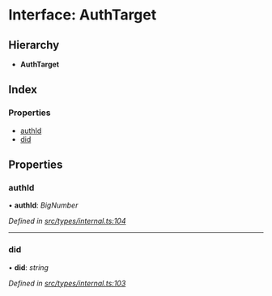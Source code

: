 # Interface: AuthTarget

## Hierarchy

* **AuthTarget**

## Index

### Properties

* [authId](types.authtarget.md#authid)
* [did](types.authtarget.md#did)

## Properties

###  authId

• **authId**: *BigNumber*

*Defined in [src/types/internal.ts:104](https://github.com/PolymathNetwork/polymesh-sdk/blob/d7c2770/src/types/internal.ts#L104)*

___

###  did

• **did**: *string*

*Defined in [src/types/internal.ts:103](https://github.com/PolymathNetwork/polymesh-sdk/blob/d7c2770/src/types/internal.ts#L103)*
